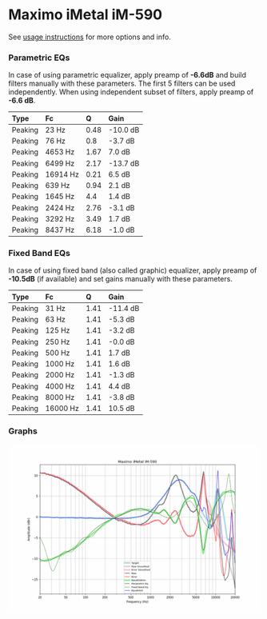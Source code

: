 # Maximo iMetal iM-590
See [usage instructions](https://github.com/jaakkopasanen/AutoEq#usage) for more options and info.

### Parametric EQs
In case of using parametric equalizer, apply preamp of **-6.6dB** and build filters manually
with these parameters. The first 5 filters can be used independently.
When using independent subset of filters, apply preamp of **-6.6 dB**.

| Type    | Fc       |    Q | Gain     |
|:--------|:---------|:-----|:---------|
| Peaking | 23 Hz    | 0.48 | -10.0 dB |
| Peaking | 76 Hz    | 0.8  | -3.7 dB  |
| Peaking | 4653 Hz  | 1.67 | 7.0 dB   |
| Peaking | 6499 Hz  | 2.17 | -13.7 dB |
| Peaking | 16914 Hz | 0.21 | 6.5 dB   |
| Peaking | 639 Hz   | 0.94 | 2.1 dB   |
| Peaking | 1645 Hz  | 4.4  | 1.4 dB   |
| Peaking | 2424 Hz  | 2.76 | -3.1 dB  |
| Peaking | 3292 Hz  | 3.49 | 1.7 dB   |
| Peaking | 8437 Hz  | 6.18 | -1.0 dB  |

### Fixed Band EQs
In case of using fixed band (also called graphic) equalizer, apply preamp of **-10.5dB**
(if available) and set gains manually with these parameters.

| Type    | Fc       |    Q | Gain     |
|:--------|:---------|:-----|:---------|
| Peaking | 31 Hz    | 1.41 | -11.4 dB |
| Peaking | 63 Hz    | 1.41 | -5.3 dB  |
| Peaking | 125 Hz   | 1.41 | -3.2 dB  |
| Peaking | 250 Hz   | 1.41 | -0.0 dB  |
| Peaking | 500 Hz   | 1.41 | 1.7 dB   |
| Peaking | 1000 Hz  | 1.41 | 1.6 dB   |
| Peaking | 2000 Hz  | 1.41 | -1.3 dB  |
| Peaking | 4000 Hz  | 1.41 | 4.4 dB   |
| Peaking | 8000 Hz  | 1.41 | -3.8 dB  |
| Peaking | 16000 Hz | 1.41 | 10.5 dB  |

### Graphs
![](./Maximo%20iMetal%20iM-590.png)